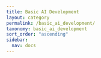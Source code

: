 ```yaml
---
title: Basic AI Development
layout: category
permalink: /basic_ai_development/
taxonomy: basic_ai_development
sort_order: "ascending"
sidebar:
  nav: docs
---
```

 